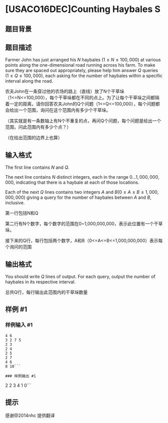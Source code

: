 # [USACO16DEC]Counting Haybales S

## 题目背景



## 题目描述

Farmer John has just arranged his $N$ haybales ($1 \leq N \leq 100,000$) at various points along the one-dimensional road running across his farm.  To make sure they are spaced out appropriately, please help him answer $Q$ queries ($1 \leq Q \leq 100,000$), each asking for the number of haybales within a specific interval along the road.

农夫John在一条穿过他的农场的路上（直线）放了N个干草垛（1<=N<=100,000），每个干草垛都在不同的点上。为了让每个干草垛之间都隔着一定的距离，请你回答农夫John的Q个问题（1<=Q<=100,000），每个问题都会给出一个范围，询问在这个范围内有多少个干草垛。


（其实就是有一条数轴上有N个不重复的点，再问Q个问题，每个问题是给出一个范围，问此范围内有多少个点？）


（在给出范围的边界上也算）


## 输入格式

The first line contains $N$ and $Q$.


The next line contains $N$ distinct integers, each in the range $0 \ldots 1,000,000,000$, indicating that there is a haybale at each of those locations.


Each of the next $Q$ lines contains two integers $A$ and $B$($0 \leq A \leq B \leq 1,000,000,000$) giving a query for the number of haybales between $A$ and $B$, inclusive.

第一行包括N和Q


第二行有N个数字，每个数字的范围在0~1,000,000,000，表示此位置有一个干草垛。


接下来的Q行，每行包括两个数字，A和B（0<=A<=B<=1,000,000,000）表示每个询问的范围


## 输出格式

You should write $Q$ lines of output.  For each query, output the number of haybales in its respective interval.

总共Q行，每行输出此范围内的干草垛数量


## 样例 #1

### 样例输入 #1
```
4 6
3 2 7 5
2 3
2 4
2 5
2 7
4 6
8 10```

### 样例输出 #1

```
2
2
3
4
1
0```

## 提示

感谢@2014nhc 提供翻译

